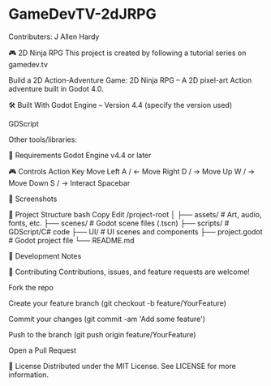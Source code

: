 # GameDevTV-2dJRPG

Contributers:
J Allen Hardy

🎮 2D Ninja RPG
This project is created by following a tutorial series on gamedev.tv 

Build a 2D Action-Adventure Game:
2D Ninja RPG – A 2D pixel-art Action adventure built in Godot 4.0.

🛠 Built With
Godot Engine – Version 4.4 (specify the version used)

GDScript

Other tools/libraries:

🔧 Requirements
Godot Engine v4.4 or later

🎮 Controls
Action	Key
Move Left	A / ←
Move Right	D / →
Move Up	W / →
Move Down	S / →
Interact	Spacebar

📸 Screenshots

📁 Project Structure
bash
Copy
Edit
/project-root
│
├── assets/          # Art, audio, fonts, etc.
├── scenes/          # Godot scene files (.tscn)
├── scripts/         # GDScript/C# code
├── UI/              # UI scenes and components
├── project.godot    # Godot project file
└── README.md

🧪 Development Notes


🤝 Contributing
Contributions, issues, and feature requests are welcome!

Fork the repo

Create your feature branch (git checkout -b feature/YourFeature)

Commit your changes (git commit -am 'Add some feature')

Push to the branch (git push origin feature/YourFeature)

Open a Pull Request

📄 License
Distributed under the MIT License. See LICENSE for more information.


